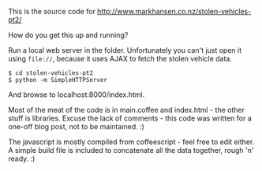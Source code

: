 This is the source code for http://www.markhansen.co.nz/stolen-vehicles-pt2/

How do you get this up and running?

Run a local web server in the folder. Unfortunately you can't just open it
using `file://`, because it uses AJAX to fetch the stolen vehicle data.

    $ cd stolen-vehicles-pt2
    $ python -m SimpleHTTPServer

And browse to localhost:8000/index.html.

Most of the meat of the code is in main.coffee and index.html - the other stuff
is libraries. Excuse the lack of comments - this code was written for a one-off
blog post, not to be maintained. :)

The javascript is mostly compiled from coffeescript - feel free to edit either.
A simple build file is included to concatenate all the data together, rough 'n'
ready. :)
